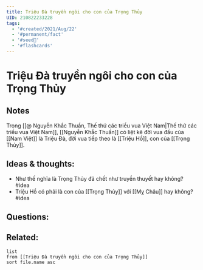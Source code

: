 ```yaml
---
title: Triệu Đà truyền ngôi cho con của Trọng Thủy
UID: 210822233228
tags:
  - '#created/2021/Aug/22'
  - '#permanent/fact'
  - '#seed🥜'
  - '#flashcards'
---
```

# Triệu Đà truyền ngôi cho con của Trọng Thủy

## Notes
Trong [[@ Nguyễn Khắc Thuần, Thế thứ các triều vua Việt Nam|Thế thứ các triều vua Việt Nam]], [[Nguyễn Khắc Thuần]] có liệt kê đời vua đầu của [[Nam Việt]] là Triệu Đà, đời vua tiếp theo là [[Triệu Hồ]], con của [[Trọng Thủy]]. 


## Ideas & thoughts:
- Như thế nghĩa là Trọng Thủy đã chết như truyền thuyết hay không? #idea
- Triệu Hồ có phải là con của [[Trọng Thủy]] với [[Mỵ Châu]] hay không? #idea

## Questions:


## Related:
```dataview
list
from [[Triệu Đà truyền ngôi cho con của Trọng Thủy]]
sort file.name asc
```
